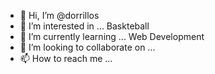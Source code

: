 - 👋 Hi, I’m @dorrillos
- 👀 I’m interested in ... Baskteball
- 🌱 I’m currently learning ... Web Development
- 💞️ I’m looking to collaborate on ... 
- 📫 How to reach me ...

<!---
dorrillos/dorrillos is a ✨ special ✨ repository because its `README.md` (this file) appears on your GitHub profile.
You can click the Preview link to take a look at your changes.
--->
